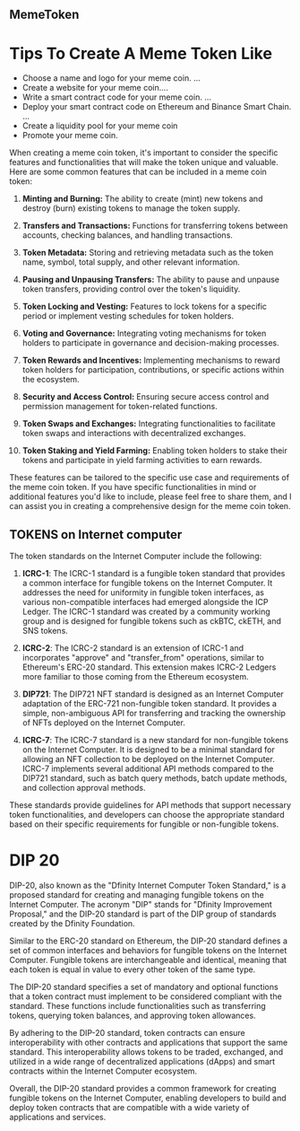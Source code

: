 ## MemeToken

# Tips To Create A Meme Token Like
* Choose a name and logo for your meme coin. ...
* Create a website for your meme coin....
* Write a smart contract code for your meme coin. ...
* Deploy your smart contract code on Ethereum and Binance Smart Chain. ...
* Create a liquidity pool for your meme coin
* Promote your meme coin.


When creating a meme coin token, it's important to consider the specific features and functionalities that will make the token unique and valuable. Here are some common features that can be included in a meme coin token:

1. **Minting and Burning:** The ability to create (mint) new tokens and destroy (burn) existing tokens to manage the token supply.

2. **Transfers and Transactions:** Functions for transferring tokens between accounts, checking balances, and handling transactions.

3. **Token Metadata:** Storing and retrieving metadata such as the token name, symbol, total supply, and other relevant information.

4. **Pausing and Unpausing Transfers:** The ability to pause and unpause token transfers, providing control over the token's liquidity.

5. **Token Locking and Vesting:** Features to lock tokens for a specific period or implement vesting schedules for token holders.

6. **Voting and Governance:** Integrating voting mechanisms for token holders to participate in governance and decision-making processes.

7. **Token Rewards and Incentives:** Implementing mechanisms to reward token holders for participation, contributions, or specific actions within the ecosystem.

8. **Security and Access Control:** Ensuring secure access control and permission management for token-related functions.

9. **Token Swaps and Exchanges:** Integrating functionalities to facilitate token swaps and interactions with decentralized exchanges.

10. **Token Staking and Yield Farming:** Enabling token holders to stake their tokens and participate in yield farming activities to earn rewards.

These features can be tailored to the specific use case and requirements of the meme coin token. If you have specific functionalities in mind or additional features you'd like to include, please feel free to share them, and I can assist you in creating a comprehensive design for the meme coin token.


## TOKENS on  Internet computer
The token standards on the Internet Computer include the following:

1. **ICRC-1**: The ICRC-1 standard is a fungible token standard that provides a common interface for fungible tokens on the Internet Computer. It addresses the need for uniformity in fungible token interfaces, as various non-compatible interfaces had emerged alongside the ICP Ledger. The ICRC-1 standard was created by a community working group and is designed for fungible tokens such as ckBTC, ckETH, and SNS tokens.

2. **ICRC-2**: The ICRC-2 standard is an extension of ICRC-1 and incorporates "approve" and "transfer_from" operations, similar to Ethereum's ERC-20 standard. This extension makes ICRC-2 Ledgers more familiar to those coming from the Ethereum ecosystem.

3. **DIP721**: The DIP721 NFT standard is designed as an Internet Computer adaptation of the ERC-721 non-fungible token standard. It provides a simple, non-ambiguous API for transferring and tracking the ownership of NFTs deployed on the Internet Computer.

4. **ICRC-7**: The ICRC-7 standard is a new standard for non-fungible tokens on the Internet Computer. It is designed to be a minimal standard for allowing an NFT collection to be deployed on the Internet Computer. ICRC-7 implements several additional API methods compared to the DIP721 standard, such as batch query methods, batch update methods, and collection approval methods.

These standards provide guidelines for API methods that support necessary token functionalities, and developers can choose the appropriate standard based on their specific requirements for fungible or non-fungible tokens.








# DIP 20
DIP-20, also known as the "Dfinity Internet Computer Token Standard," is a proposed standard for creating and managing fungible tokens on the Internet Computer. The acronym "DIP" stands for "Dfinity Improvement Proposal," and the DIP-20 standard is part of the DIP group of standards created by the Dfinity Foundation.

Similar to the ERC-20 standard on Ethereum, the DIP-20 standard defines a set of common interfaces and behaviors for fungible tokens on the Internet Computer. Fungible tokens are interchangeable and identical, meaning that each token is equal in value to every other token of the same type.

The DIP-20 standard specifies a set of mandatory and optional functions that a token contract must implement to be considered compliant with the standard. These functions include functionalities such as transferring tokens, querying token balances, and approving token allowances.

By adhering to the DIP-20 standard, token contracts can ensure interoperability with other contracts and applications that support the same standard. This interoperability allows tokens to be traded, exchanged, and utilized in a wide range of decentralized applications (dApps) and smart contracts within the Internet Computer ecosystem.

Overall, the DIP-20 standard provides a common framework for creating fungible tokens on the Internet Computer, enabling developers to build and deploy token contracts that are compatible with a wide variety of applications and services.
